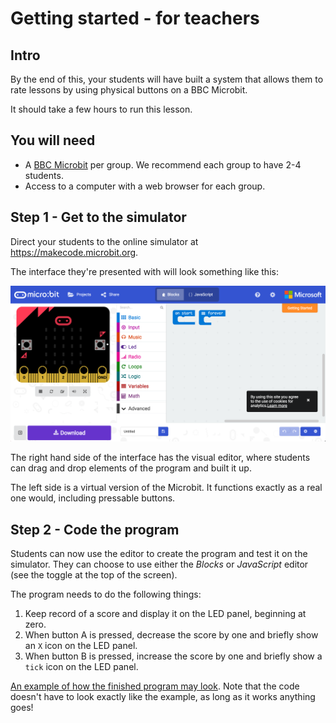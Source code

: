 # Getting started - for teachers

## Intro

By the end of this, your students will have built a system that allows them
to rate lessons by using physical buttons on a BBC Microbit.

It should take a few hours to run this lesson.

## You will need

* A [BBC Microbit](http://microbit.org/) per group. We recommend each group to have 2-4
students.
* Access to a computer with a web browser for each group.

## Step 1 - Get to the simulator

Direct your students to the online simulator at https://makecode.microbit.org.

The interface they're presented with will look something like this:

![](assets/0.png)

The right hand side of the interface has the visual editor, where students can drag and drop elements of the program and built it up.

The left side is a virtual version of the Microbit. It functions exactly as a real one would, including pressable buttons.

## Step 2 - Code the program

Students can now use the editor to create the program and test it on the simulator. They can choose to use either the _Blocks_ or _JavaScript_ editor (see the toggle at the top of the screen).

The program needs to do the following things:

1. Keep record of a score and display it on the LED panel, beginning at zero.
1. When button A is pressed, decrease the score by one and briefly show an `X` icon on the LED panel.
1. When button B is pressed, increase the score by one and briefly show a `tick` icon on the LED panel.

[An example of how the finished program may look](https://makecode.microbit.org/_Tq9YXJPPjEuz). Note that the code doesn't have to look exactly like the example, as long as it works anything goes!
